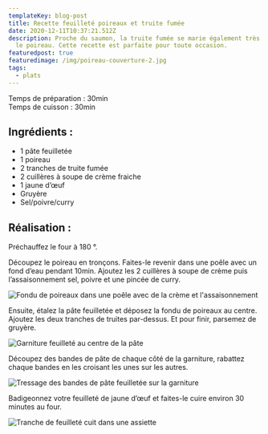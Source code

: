 ```yaml
---
templateKey: blog-post
title: Recette feuilleté poireaux et truite fumée
date: 2020-12-11T10:37:21.512Z
description: Proche du saumon, la truite fumée se marie également très bien avec
  le poireau. Cette recette est parfaite pour toute occasion.
featuredpost: true
featuredimage: /img/poireau-couverture-2.jpg
tags:
  - plats
---
```

Temps de préparation : 30min\
Temps de cuisson : 30min

## Ingrédients :

* 1 pâte feuilletée
* 1 poireau
* 2 tranches de truite fumée
* 2 cuillères à soupe de crème fraiche
* 1 jaune d’œuf
* Gruyère
* Sel/poivre/curry

## Réalisation :

Préchauffez le four à 180 °.

Découpez le poireau en tronçons. Faites-le revenir dans une poêle avec un fond d’eau pendant 10min. Ajoutez les 2 cuillères à soupe de crème puis l’assaisonnement sel, poivre et une pincée de curry.

![Fondu de poireaux dans une poêle avec de la crème et l'assaisonnement ](/img/fondu-poireau.jpg "Fondu de poireaux")

Ensuite, étalez la pâte feuilletée et déposez la fondu de poireaux au centre.\
Ajoutez les deux tranches de truites par-dessus. Et pour finir, parsemez de gruyère.

![Garniture feuilleté au centre de la pâte](/img/garniture-sur-pate.jpg "Garniture feuilleté")

Découpez des bandes de pâte de chaque côté de la garniture, rabattez chaque bandes en les croisant les unes sur les autres. 

![Tressage des bandes de pâte feuilletée sur la garniture ](/img/montage-feuilletage.jpg "Réalisation du feuilleté")

Badigeonnez votre feuilleté de jaune d’œuf et faites-le cuire environ 30 minutes au four.

![Tranche de feuilleté cuit dans une assiette ](/img/feuillete-fini.jpg "Tranche de feuilleté")